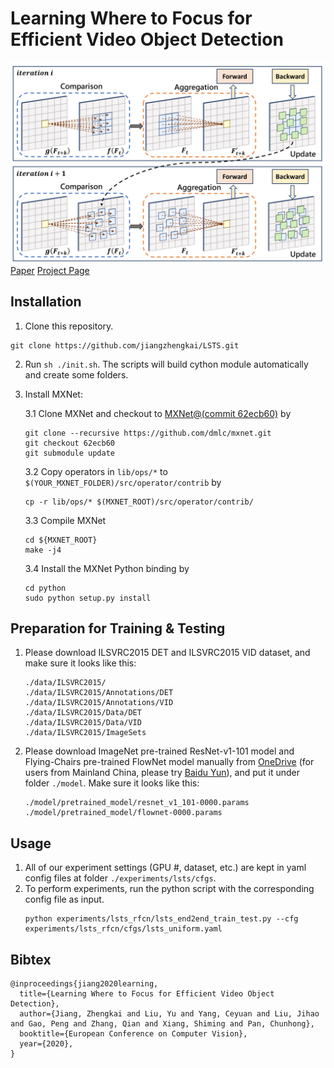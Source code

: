 # Learning Where to Focus for Efficient Video Object Detection

![image](./docs/figures/lsts.png)
[Paper](https://arxiv.org/pdf/1911.05253.pdf)
[Project Page](https://jiangzhengkai.github.io/LSTS/)


## Installation

1. Clone this repository. 

~~~
git clone https://github.com/jiangzhengkai/LSTS.git
~~~
2. Run `sh ./init.sh`. The scripts will build cython module automatically and create some folders.

3. Install MXNet:

	3.1 Clone MXNet and checkout to [MXNet@(commit 62ecb60)](https://github.com/dmlc/mxnet/tree/62ecb60) by
	```
	git clone --recursive https://github.com/dmlc/mxnet.git
	git checkout 62ecb60
	git submodule update
	```
	3.2 Copy operators in `lib/ops/*` to `$(YOUR_MXNET_FOLDER)/src/operator/contrib` by
	```
	cp -r lib/ops/* $(MXNET_ROOT)/src/operator/contrib/
	```
	3.3 Compile MXNet
	```
	cd ${MXNET_ROOT}
	make -j4
	```
	3.4 Install the MXNet Python binding by
	```
	cd python
	sudo python setup.py install
	```

## Preparation for Training & Testing

1. Please download ILSVRC2015 DET and ILSVRC2015 VID dataset, and make sure it looks like this:

	```
	./data/ILSVRC2015/
	./data/ILSVRC2015/Annotations/DET
	./data/ILSVRC2015/Annotations/VID
	./data/ILSVRC2015/Data/DET
	./data/ILSVRC2015/Data/VID
	./data/ILSVRC2015/ImageSets
	```

2. Please download ImageNet pre-trained ResNet-v1-101 model and Flying-Chairs pre-trained FlowNet model manually from [OneDrive](https://1drv.ms/u/s!Am-5JzdW2XHzhqMOBdCBiNaKbcjPrA) (for users from Mainland China, please try [Baidu Yun](https://pan.baidu.com/s/1nuPULnj)), and put it under folder `./model`. Make sure it looks like this:


	```
	./model/pretrained_model/resnet_v1_101-0000.params
	./model/pretrained_model/flownet-0000.params
	```

## Usage

1. All of our experiment settings (GPU #, dataset, etc.) are kept in yaml config files at folder `./experiments/lsts/cfgs`.
2. To perform experiments, run the python script with the corresponding config file as input.
    ```
    python experiments/lsts_rfcn/lsts_end2end_train_test.py --cfg experiments/lsts_rfcn/cfgs/lsts_uniform.yaml
    ```


## Bibtex
```
@inproceedings{jiang2020learning,
  title={Learning Where to Focus for Efficient Video Object Detection},
  author={Jiang, Zhengkai and Liu, Yu and Yang, Ceyuan and Liu, Jihao and Gao, Peng and Zhang, Qian and Xiang, Shiming and Pan, Chunhong},
  booktitle={European Conference on Computer Vision},
  year={2020},
}
```




